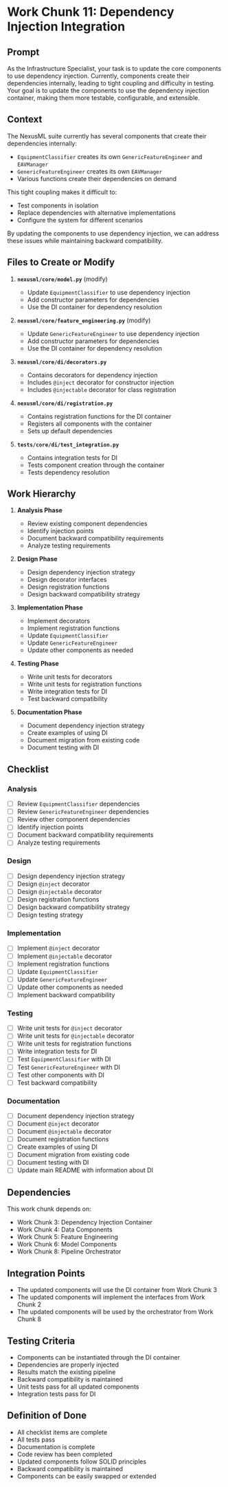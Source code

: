 # Work Chunk 11: Dependency Injection Integration

## Prompt

As the Infrastructure Specialist, your task is to update the core components to
use dependency injection. Currently, components create their dependencies
internally, leading to tight coupling and difficulty in testing. Your goal is to
update the components to use the dependency injection container, making them
more testable, configurable, and extensible.

## Context

The NexusML suite currently has several components that create their
dependencies internally:

- `EquipmentClassifier` creates its own `GenericFeatureEngineer` and
  `EAVManager`
- `GenericFeatureEngineer` creates its own `EAVManager`
- Various functions create their dependencies on demand

This tight coupling makes it difficult to:

- Test components in isolation
- Replace dependencies with alternative implementations
- Configure the system for different scenarios

By updating the components to use dependency injection, we can address these
issues while maintaining backward compatibility.

## Files to Create or Modify

1. **`nexusml/core/model.py`** (modify)

   - Update `EquipmentClassifier` to use dependency injection
   - Add constructor parameters for dependencies
   - Use the DI container for dependency resolution

2. **`nexusml/core/feature_engineering.py`** (modify)

   - Update `GenericFeatureEngineer` to use dependency injection
   - Add constructor parameters for dependencies
   - Use the DI container for dependency resolution

3. **`nexusml/core/di/decorators.py`**

   - Contains decorators for dependency injection
   - Includes `@inject` decorator for constructor injection
   - Includes `@injectable` decorator for class registration

4. **`nexusml/core/di/registration.py`**

   - Contains registration functions for the DI container
   - Registers all components with the container
   - Sets up default dependencies

5. **`tests/core/di/test_integration.py`**
   - Contains integration tests for DI
   - Tests component creation through the container
   - Tests dependency resolution

## Work Hierarchy

1. **Analysis Phase**

   - Review existing component dependencies
   - Identify injection points
   - Document backward compatibility requirements
   - Analyze testing requirements

2. **Design Phase**

   - Design dependency injection strategy
   - Design decorator interfaces
   - Design registration functions
   - Design backward compatibility strategy

3. **Implementation Phase**

   - Implement decorators
   - Implement registration functions
   - Update `EquipmentClassifier`
   - Update `GenericFeatureEngineer`
   - Update other components as needed

4. **Testing Phase**

   - Write unit tests for decorators
   - Write unit tests for registration functions
   - Write integration tests for DI
   - Test backward compatibility

5. **Documentation Phase**
   - Document dependency injection strategy
   - Create examples of using DI
   - Document migration from existing code
   - Document testing with DI

## Checklist

### Analysis

- [ ] Review `EquipmentClassifier` dependencies
- [ ] Review `GenericFeatureEngineer` dependencies
- [ ] Review other component dependencies
- [ ] Identify injection points
- [ ] Document backward compatibility requirements
- [ ] Analyze testing requirements

### Design

- [ ] Design dependency injection strategy
- [ ] Design `@inject` decorator
- [ ] Design `@injectable` decorator
- [ ] Design registration functions
- [ ] Design backward compatibility strategy
- [ ] Design testing strategy

### Implementation

- [ ] Implement `@inject` decorator
- [ ] Implement `@injectable` decorator
- [ ] Implement registration functions
- [ ] Update `EquipmentClassifier`
- [ ] Update `GenericFeatureEngineer`
- [ ] Update other components as needed
- [ ] Implement backward compatibility

### Testing

- [ ] Write unit tests for `@inject` decorator
- [ ] Write unit tests for `@injectable` decorator
- [ ] Write unit tests for registration functions
- [ ] Write integration tests for DI
- [ ] Test `EquipmentClassifier` with DI
- [ ] Test `GenericFeatureEngineer` with DI
- [ ] Test other components with DI
- [ ] Test backward compatibility

### Documentation

- [ ] Document dependency injection strategy
- [ ] Document `@inject` decorator
- [ ] Document `@injectable` decorator
- [ ] Document registration functions
- [ ] Create examples of using DI
- [ ] Document migration from existing code
- [ ] Document testing with DI
- [ ] Update main README with information about DI

## Dependencies

This work chunk depends on:

- Work Chunk 3: Dependency Injection Container
- Work Chunk 4: Data Components
- Work Chunk 5: Feature Engineering
- Work Chunk 6: Model Components
- Work Chunk 8: Pipeline Orchestrator

## Integration Points

- The updated components will use the DI container from Work Chunk 3
- The updated components will implement the interfaces from Work Chunk 2
- The updated components will be used by the orchestrator from Work Chunk 8

## Testing Criteria

- Components can be instantiated through the DI container
- Dependencies are properly injected
- Results match the existing pipeline
- Backward compatibility is maintained
- Unit tests pass for all updated components
- Integration tests pass for DI

## Definition of Done

- All checklist items are complete
- All tests pass
- Documentation is complete
- Code review has been completed
- Updated components follow SOLID principles
- Backward compatibility is maintained
- Components can be easily swapped or extended
